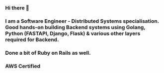 ### Hi there 👋
### I am a Software Engineer - Distributed Systems specialisation. Good hands-on building Backend systems using Golang, Python (FASTAPI, Django, Flask) & various other layers required for Backend. 
### Done a bit of Ruby on Rails as well.
### AWS Certified   


<!--
**Rammurthy5/Rammurthy5** is a ✨ _special_ ✨ repository because its `README.md` (this file) appears on your GitHub profile.

Here are some ideas to get you started:

- 🔭 I’m currently working on building Customer Ticketing apps for Racksapce
- 🌱 I’m currently learning Kubernetes
- 👯 I’m looking to collaborate on opensource projects
- 🤔 I’m looking for help with opensource projects contribution
- 💬 Ask me about building Distributed systems, Databases, REST API, Golang, Python, concurrency, gRPC.
- 📫 How to reach me: ram.sanjiv@gmail.com
- 😄 Pronouns: Ram
-->
